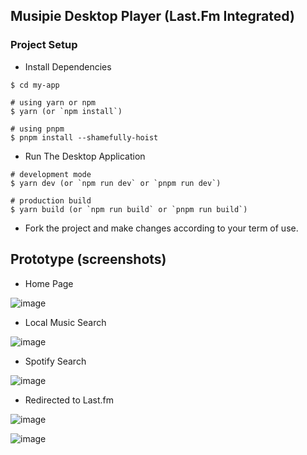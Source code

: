 ## Musipie Desktop Player (Last.Fm Integrated)

### Project Setup

 - Install Dependencies

```
$ cd my-app

# using yarn or npm
$ yarn (or `npm install`)

# using pnpm
$ pnpm install --shamefully-hoist
```

 - Run The Desktop Application

```
# development mode
$ yarn dev (or `npm run dev` or `pnpm run dev`)

# production build
$ yarn build (or `npm run build` or `pnpm run build`)
```

 - Fork the project and make changes according to your term of use.

## Prototype (screenshots)
 
 - Home Page

![image](https://firebasestorage.googleapis.com/v0/b/fir-tutorial-1-2e338.appspot.com/o/IMG-20240706-WA0021.jpg?alt=media&token=95663acd-942a-4394-93e3-157c66598716)

 - Local Music Search

![image](https://firebasestorage.googleapis.com/v0/b/fir-tutorial-1-2e338.appspot.com/o/IMG-20240706-WA0054.jpg?alt=media&token=445c2bdb-355a-4739-8a67-7f2628c26c34)

 - Spotify Search

![image](https://firebasestorage.googleapis.com/v0/b/fir-tutorial-1-2e338.appspot.com/o/IMG-20240706-WA0055.jpg?alt=media&token=f98c665a-8e6d-4c63-a823-2b0fa900a4c1)

 - Redirected to Last.fm 


![image](https://firebasestorage.googleapis.com/v0/b/fir-tutorial-1-2e338.appspot.com/o/IMG-20240706-WA0056.jpg?alt=media&token=6211b0eb-987d-4371-898c-a0a3bce5c728)


![image](https://firebasestorage.googleapis.com/v0/b/fir-tutorial-1-2e338.appspot.com/o/IMG-20240706-WA0019.jpg?alt=media&token=7d41fcd4-f855-4105-9ade-58251fd2ea34)
